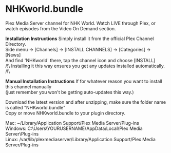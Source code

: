 # NHKworld.bundle
Plex Media Server channel for NHK World.
Watch LIVE through Plex, or watch episodes from the Video On Demand section.

**Installation Instructions**
Simply install it from the official Plex Channel Directory.  
Side menu → [Channels] → [INSTALL CHANNELS] → [Categories] → [News]  
And find 'NHKworld' there, tap the channel icon and choose [INSTALL]  
/!\ Installing it this way ensures you get any updates installed automatically. /!\

**Manual Installation Instructions**
If for whatever reason you want to install this channel manually  
(just remember you won't be getting auto-updates this way.)

Download the latest version and after unzipping, make sure the folder name is called "NHKworld.bundle"  
Copy or move NHKworld.bundle to your plugin directory.

Mac: ~/Library/Application Support/Plex Media Server/Plug-ins  
Windows: C:\Users\YOURUSERNAME\AppData\Local\Plex Media Server\Plug-ins  
Linux: /var/lib/plexmediaserver/Library/Application Support/Plex Media Server/Plug-ins  